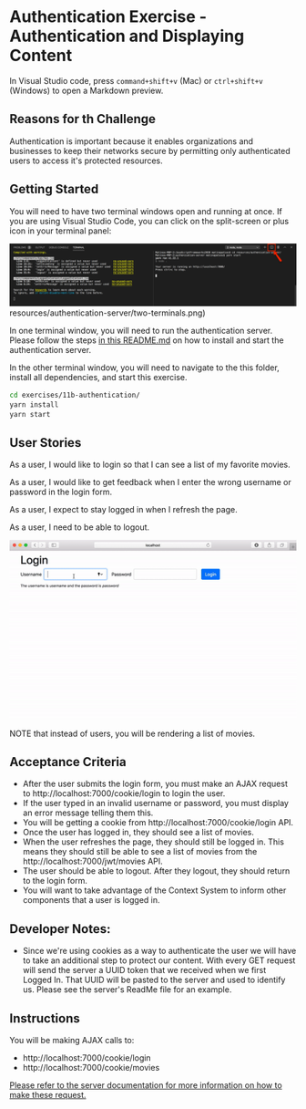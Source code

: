 # Authentication Exercise - Authentication and Displaying Content

In Visual Studio code, press `command+shift+v` (Mac) or `ctrl+shift+v` (Windows) to open a Markdown preview.

## Reasons for th Challenge

Authentication is important because it enables organizations and businesses to keep their networks secure by permitting only authenticated users to access it's protected resources.

## Getting Started

You will need to have two terminal windows open and running at once. If you are using Visual Studio Code, you can click on the split-screen or plus icon in your terminal panel:

![Split screen icon in Visual Studio code](two-terminals.png) resources/authentication-server/two-terminals.png)

In one terminal window, you will need to run the authentication server. Please follow the steps [in this README.md](../../resources/authentication-server/README.md) on how to install and start the authentication server.

In the other terminal window, you will need to navigate to the this folder, install all dependencies, and start this exercise.

```bash
cd exercises/11b-authentication/
yarn install
yarn start
```

## User Stories

As a user, I would like to login so that I can see a list of my favorite movies.

As a user, I would like to get feedback when I enter the wrong username or password in the login form.

As a user, I expect to stay logged in when I refresh the page.

As a user, I need to be able to logout.

![Login example](login-example.gif)

NOTE that instead of users, you will be rendering a list of movies.

## Acceptance Criteria

- After the user submits the login form, you must make an AJAX request to http://localhost:7000/cookie/login to login the user.
- If the user typed in an invalid username or password, you must display an error message telling them this.
- You will be getting a cookie from http://localhost:7000/cookie/login API.
- Once the user has logged in, they should see a list of movies.
- When the user refreshes the page, they should still be logged in. This means they should still be able to see a list of movies from the http://localhost:7000/jwt/movies API.
- The user should be able to logout. After they logout, they should return to the login form.
- You will want to take advantage of the Context System to inform other components that a user is logged in.

## Developer Notes:

- Since we're using cookies as a way to authenticate the user we will have to take an additional step to protect our content. With every GET request will send the server a UUID token that we received when we first Logged In. That UUID will be pasted to the server and used to identify us. Please see the server's ReadMe file for an example.

## Instructions

You will be making AJAX calls to:

- http://localhost:7000/cookie/login
- http://localhost:7000/cookie/movies

[Please refer to the server documentation for more information on how to make these request.](../../resources/authentication-server/README.md)
